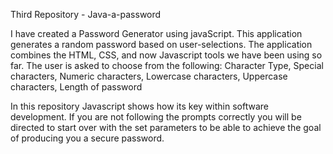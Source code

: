 Third Repository - Java-a-password

I have created a Password Generator using javaScript.  This application generates a random password based on user-selections.  The application combines the HTML, CSS, and now Javascript tools we have been using so far. The user is asked to choose from the following: Character Type, Special characters, Numeric characters, Lowercase characters, Uppercase characters, Length of password

In this repository Javascript shows how its key within software development. If you are not following the prompts correctly you will be directed to start over with the set parameters to be able to achieve the goal of producing you a secure password.








  



